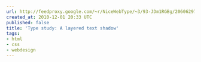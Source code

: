```yaml
---
url: http://feedproxy.google.com/~r/NiceWebType/~3/93-JDm1RGBg/2060629722
created_at: 2010-12-01 20:33 UTC
published: false
title: 'Type study: A layered text shadow'
tags:
- html
- css
- webdesign
---
```



